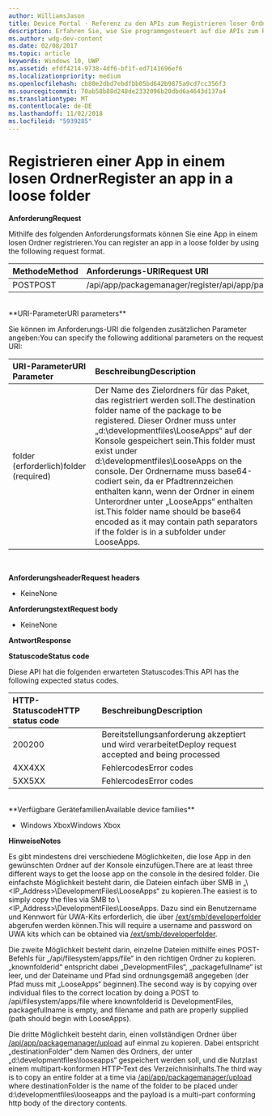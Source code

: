 ```yaml
---
author: WilliamsJason
title: Device Portal - Referenz zu den APIs zum Registrieren loser Ordner
description: Erfahren Sie, wie Sie programmgesteuert auf die APIs zum Registrieren loser Ordner zugreifen.
ms.author: wdg-dev-content
ms.date: 02/08/2017
ms.topic: article
keywords: Windows 10, UWP
ms.assetid: efdf4214-9738-4df6-bf1f-ed7141696ef6
ms.localizationpriority: medium
ms.openlocfilehash: cb80e2dbd7ebdfbb05bd642b9875a9cd7cc356f3
ms.sourcegitcommit: 70ab58b88d248de2332096b20dbd6a4643d137a4
ms.translationtype: MT
ms.contentlocale: de-DE
ms.lasthandoff: 11/02/2018
ms.locfileid: "5939285"
---
```

# <a name="register-an-app-in-a-loose-folder"></a><span data-ttu-id="3606f-104">Registrieren einer App in einem losen Ordner</span><span class="sxs-lookup"><span data-stu-id="3606f-104">Register an app in a loose folder</span></span>  

**<span data-ttu-id="3606f-105">Anforderung</span><span class="sxs-lookup"><span data-stu-id="3606f-105">Request</span></span>**

<span data-ttu-id="3606f-106">Mithilfe des folgenden Anforderungsformats können Sie eine App in einem losen Ordner registrieren.</span><span class="sxs-lookup"><span data-stu-id="3606f-106">You can register an app in a loose folder by using the following request format.</span></span>

<span data-ttu-id="3606f-107">Methode</span><span class="sxs-lookup"><span data-stu-id="3606f-107">Method</span></span>      | <span data-ttu-id="3606f-108">Anforderungs-URI</span><span class="sxs-lookup"><span data-stu-id="3606f-108">Request URI</span></span>
:------     | :------
<span data-ttu-id="3606f-109">POST</span><span class="sxs-lookup"><span data-stu-id="3606f-109">POST</span></span> | <span data-ttu-id="3606f-110">/api/app/packagemanager/register</span><span class="sxs-lookup"><span data-stu-id="3606f-110">/api/app/packagemanager/register</span></span>
<br />
**<span data-ttu-id="3606f-111">URI-Parameter</span><span class="sxs-lookup"><span data-stu-id="3606f-111">URI parameters</span></span>**

<span data-ttu-id="3606f-112">Sie können im Anforderungs-URI die folgenden zusätzlichen Parameter angeben:</span><span class="sxs-lookup"><span data-stu-id="3606f-112">You can specify the following additional parameters on the request URI:</span></span>

<span data-ttu-id="3606f-113">URI-Parameter</span><span class="sxs-lookup"><span data-stu-id="3606f-113">URI Parameter</span></span>      | <span data-ttu-id="3606f-114">Beschreibung</span><span class="sxs-lookup"><span data-stu-id="3606f-114">Description</span></span>
:------     | :-----
<span data-ttu-id="3606f-115">folder (erforderlich)</span><span class="sxs-lookup"><span data-stu-id="3606f-115">folder (required)</span></span> | <span data-ttu-id="3606f-116">Der Name des Zielordners für das Paket, das registriert werden soll.</span><span class="sxs-lookup"><span data-stu-id="3606f-116">The destination folder name of the package to be registered.</span></span> <span data-ttu-id="3606f-117">Dieser Ordner muss unter „d:\developmentfiles\LooseApps“ auf der Konsole gespeichert sein.</span><span class="sxs-lookup"><span data-stu-id="3606f-117">This folder must exist under d:\developmentfiles\LooseApps on the console.</span></span> <span data-ttu-id="3606f-118">Der Ordnername muss base64-codiert sein, da er Pfadtrennzeichen enthalten kann, wenn der Ordner in einem Unterordner unter „LooseApps“ enthalten ist.</span><span class="sxs-lookup"><span data-stu-id="3606f-118">This folder name should be base64 encoded as it may contain path separators if the folder is in a subfolder under LooseApps.</span></span>
<br />

**<span data-ttu-id="3606f-119">Anforderungsheader</span><span class="sxs-lookup"><span data-stu-id="3606f-119">Request headers</span></span>**

- <span data-ttu-id="3606f-120">Keine</span><span class="sxs-lookup"><span data-stu-id="3606f-120">None</span></span>

**<span data-ttu-id="3606f-121">Anforderungstext</span><span class="sxs-lookup"><span data-stu-id="3606f-121">Request body</span></span>**

- <span data-ttu-id="3606f-122">Keine</span><span class="sxs-lookup"><span data-stu-id="3606f-122">None</span></span>

**<span data-ttu-id="3606f-123">Antwort</span><span class="sxs-lookup"><span data-stu-id="3606f-123">Response</span></span>**

**<span data-ttu-id="3606f-124">Statuscode</span><span class="sxs-lookup"><span data-stu-id="3606f-124">Status code</span></span>**

<span data-ttu-id="3606f-125">Diese API hat die folgenden erwarteten Statuscodes:</span><span class="sxs-lookup"><span data-stu-id="3606f-125">This API has the following expected status codes.</span></span>

<span data-ttu-id="3606f-126">HTTP-Statuscode</span><span class="sxs-lookup"><span data-stu-id="3606f-126">HTTP status code</span></span>      | <span data-ttu-id="3606f-127">Beschreibung</span><span class="sxs-lookup"><span data-stu-id="3606f-127">Description</span></span>
:------     | :-----
<span data-ttu-id="3606f-128">200</span><span class="sxs-lookup"><span data-stu-id="3606f-128">200</span></span> | <span data-ttu-id="3606f-129">Bereitstellungsanforderung akzeptiert und wird verarbeitet</span><span class="sxs-lookup"><span data-stu-id="3606f-129">Deploy request accepted and being processed</span></span>
<span data-ttu-id="3606f-130">4XX</span><span class="sxs-lookup"><span data-stu-id="3606f-130">4XX</span></span> | <span data-ttu-id="3606f-131">Fehlercodes</span><span class="sxs-lookup"><span data-stu-id="3606f-131">Error codes</span></span>
<span data-ttu-id="3606f-132">5XX</span><span class="sxs-lookup"><span data-stu-id="3606f-132">5XX</span></span> | <span data-ttu-id="3606f-133">Fehlercodes</span><span class="sxs-lookup"><span data-stu-id="3606f-133">Error codes</span></span>
<br />
**<span data-ttu-id="3606f-134">Verfügbare Gerätefamilien</span><span class="sxs-lookup"><span data-stu-id="3606f-134">Available device families</span></span>**

* <span data-ttu-id="3606f-135">Windows Xbox</span><span class="sxs-lookup"><span data-stu-id="3606f-135">Windows Xbox</span></span>

**<span data-ttu-id="3606f-136">Hinweise</span><span class="sxs-lookup"><span data-stu-id="3606f-136">Notes</span></span>**

<span data-ttu-id="3606f-137">Es gibt mindestens drei verschiedene Möglichkeiten, die lose App in den gewünschten Ordner auf der Konsole einzufügen.</span><span class="sxs-lookup"><span data-stu-id="3606f-137">There are at least three different ways to get the loose app on the console in the desired folder.</span></span> <span data-ttu-id="3606f-138">Die einfachste Möglichkeit besteht darin, die Dateien einfach über SMB in „\\<IP_Address>\DevelopmentFiles\LooseApps“ zu kopieren.</span><span class="sxs-lookup"><span data-stu-id="3606f-138">The easiest is to simply copy the files via SMB to \\<IP_Address>\DevelopmentFiles\LooseApps.</span></span> <span data-ttu-id="3606f-139">Dazu sind ein Benutzername und Kennwort für UWA-Kits erforderlich, die über [/ext/smb/developerfolder](wdp-smb-api.md) abgerufen werden können.</span><span class="sxs-lookup"><span data-stu-id="3606f-139">This will require a username and password on UWA kits which can be obtained via [/ext/smb/developerfolder](wdp-smb-api.md).</span></span> 

<span data-ttu-id="3606f-140">Die zweite Möglichkeit besteht darin, einzelne Dateien mithilfe eines POST-Befehls für „/api/filesystem/apps/file“ in den richtigen Ordner zu kopieren. „knownfolderid“ entspricht dabei „DevelopmentFiles“, „packagefullname“ ist leer, und der Dateiname und Pfad sind ordnungsgemäß angegeben (der Pfad muss mit „LooseApps“ beginnen).</span><span class="sxs-lookup"><span data-stu-id="3606f-140">The second way is by copying over individual files to the correct location by doing a POST to /api/filesystem/apps/file where knownfolderid is DevelopmentFiles, packagefullname is empty, and filename and path are properly supplied (path should begin with LooseApps).</span></span>

<span data-ttu-id="3606f-141">Die dritte Möglichkeit besteht darin, einen vollständigen Ordner über [/api/app/packagemanager/upload](wdp-folder-upload.md) auf einmal zu kopieren. Dabei entspricht „destinationFolder“ dem Namen des Ordners, der unter „d:\developmentfiles\looseapps“ gespeichert werden soll, und die Nutzlast einem multipart-konformen HTTP-Text des Verzeichnisinhalts.</span><span class="sxs-lookup"><span data-stu-id="3606f-141">The third way is to copy an entire folder at a time via [/api/app/packagemanager/upload](wdp-folder-upload.md) where destinationFolder is the name of the folder to be placed under d:\developmentfiles\looseapps and the payload is a multi-part conforming http body of the directory contents.</span></span>

